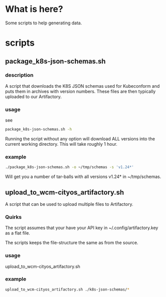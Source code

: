 # What is here?

Some scripts to help generating data.

# scripts

## package\_k8s-json-schemas.sh

### description
A script that downloads the K8S JSON schemas used for Kubeconform and puts them
in archives with version numbers.
These files are then typically uploaded to our Artifactory.

### usage
see
```bash
package_k8s-json-schemas.sh -h
```

Running the script without any option will download ALL versions into the
current working directory. This will take roughly 1 hour.

### example
```bash
./package_k8s-json-schemas.sh -o ~/tmp/schemas -s 'v1.24*'
```
Will get you a number of tar-balls with all versions v1.24\* in ~/tmp/schemas.

## upload\_to\_wcm-cityos\_artifactory.sh
A script that can be used to upload multiple files to Artifactory.

### Quirks
The script assumes that your have your API key in ~/.config/artifactory.key as
a flat file.

The scripts keeps the file-structure the same as from the source.

### usage
upload\_to\_wcm-cityos\_artifactory.sh <files to upload>

### example
```bash
upload_to_wcm-cityos_artifactory.sh ./k8s-json-schemas/*
```
